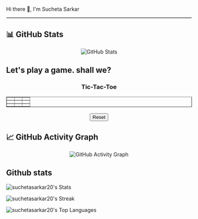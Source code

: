 Hi there 👋, I'm Sucheta Sarkar 
<hr style="border:1px solid #ccc">



## 📊 GitHub Stats
<p align="center">
  <img src="https://github-profile-trophy.vercel.app/?username=suchetasarkar20&theme=light" alt="GitHub Stats" />
</p>

## Let's play a game. shall we?
<div id="tic-tac-toe" style="text-align: center;">
    <h3>Tic-Tac-Toe</h3>
    <table id="game" border="1" cellpadding="20" style="margin: 0 auto; font-size: 20px;">
        <tr>
            <td onclick="play(0)"></td>
            <td onclick="play(1)"></td>
            <td onclick="play(2)"></td>
        </tr>
        <tr>
            <td onclick="play(3)"></td>
            <td onclick="play(4)"></td>
            <td onclick="play(5)"></td>
        </tr>
        <tr>
            <td onclick="play(6)"></td>
            <td onclick="play(7)"></td>
            <td onclick="play(8)"></td>
        </tr>
    </table>
    <br>
    <button onclick="reset()">Reset</button>
    <p id="message"></p>
</div>

<script>
    var board = ['', '', '', '', '', '', '', '', ''];
    var currentPlayer = 'X';
    var gameActive = true;

    const winningConditions = [
        [0, 1, 2],
        [3, 4, 5],
        [6, 7, 8],
        [0, 3, 6],
        [1, 4, 7],
        [2, 5, 8],
        [0, 4, 8],
        [2, 4, 6]
    ];

    function play(clickedCellIndex) {
        if (board[clickedCellIndex] !== '' || !gameActive) {
            return;
        }

        board[clickedCellIndex] = currentPlayer;
        document.querySelectorAll('td')[clickedCellIndex].innerHTML = currentPlayer;

        let roundWon = false;
        for (let i = 0; i <= 7; i++) {
            const winCondition = winningConditions[i];
            let a = board[winCondition[0]];
            let b = board[winCondition[1]];
            let c = board[winCondition[2]];
            if (a === '' || b === '' || c === '') {
                continue;
            }
            if (a === b && b === c) {
                roundWon = true;
                break;
            }
        }

        if (roundWon) {
            document.getElementById('message').innerHTML = currentPlayer + ' has won!';
            gameActive = false;
            return;
        }

        let roundDraw = !board.includes('');
        if (roundDraw) {
            document.getElementById('message').innerHTML = 'Game ended in a draw!';
            gameActive = false;
            return;
        }

        currentPlayer = currentPlayer === 'X' ? 'O' : 'X';
    }

    function reset() {
        board = ['', '', '', '', '', '', '', '', ''];
        gameActive = true;
        currentPlayer = 'X';
        document.querySelectorAll('td').forEach(cell => cell.innerHTML = '');
        document.getElementById('message').innerHTML = '';
    }
</script>

## 📈 GitHub Activity Graph
<p align="center">
  <img src="https://activity-graph.herokuapp.com/graph?username=suchetasarkar20&bg_color=000000&color=58a6ff&line=58a6ff&point=ffffff&area=true&hide_border=true" alt="GitHub Activity Graph" />
</p>

## Github stats 

![suchetasarkar20's Stats](https://github-readme-stats.vercel.app/api?username=suchetasarkar20&theme=default&show_icons=true&hide_border=false&count_private=false)

![suchetasarkar20's Streak](https://github-readme-streak-stats.herokuapp.com/?user=suchetasarkar20&theme=default&hide_border=false)

![suchetasarkar20's Top Languages](https://github-readme-stats.vercel.app/api/top-langs/?username=suchetasarkar20&theme=default&show_icons=true&hide_border=false&layout=compact)
